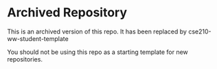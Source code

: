 # Archived Repository
This is an archived version of this repo. It has been replaced by cse210-ww-student-template

You should not be using this repo as a starting template for new repositories.
